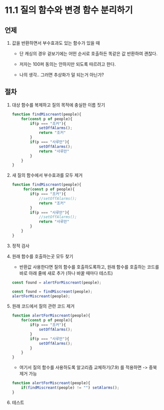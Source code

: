 # 11.1 질의 함수와 변경 함수 분리하기

## 언제

1. 값을 반환하면서 부수효과도 있는 함수가 있을 때

    - 단 캐싱의 경우 겉보기에는 어떤 순서로 호출하든 똑같은 값 반환하여 괜찮다.

    - 저자는 100퍼 동의는 안하지만 되도록 따르려고 한다.

    - 나의 생각.. 그러면 추상화가 덜 되는거 아닌가?

## 절차

1. 대상 함수를 복제하고 질의 목적에 충실한 이름 짓기

    ```javascript
    function findMiscreant(people){
        for(const p of people){
            if(p === "조커"){
                setOffAlarms();
                return "조커"
            }
            if(p === "사루만"){
                setOffAlarms();
                return "사루만"
            }
        }
    }
    ```

2. 새 질의 함수에서 부수효과를 모두 제거

    ```javascript
    function findMiscreant(people){
         for(const p of people){
            if(p === "조커"){
                //setOffAlarms();
                return "조커"
            }
            if(p === "사루만"){
                //setOffAlarms();
                return "사루만"
            }
        }
    }
    ```

3. 정적 검사

4. 원래 함수를 호출하는곳 모두 찾기 

   - 반환값 사용한다면 질의 함수를 호출하도록하고, 원래 함수를 호출하는 코드를 바로 아래 줄에 새로 추가 (하나 바꿀 때마다 테스트)

    ```javascript
    const found = alertForMiscreant(people);
    ```

    ```javascript
    const found = findMiscreant(people);
    alertForMiscreant(people);
    ```

5. 원래 코드에서 질의 관련 코드 제거

    ```javascript
    function alertForMiscreant(people){
        for(const p of people){
            if(p === "조커"){
                setOffAlarms();
            }
            if(p === "사루만"){
                setOffAlarms();
            }
        }
    }
    ```

    - 여기서 질의 함수를 사용하도록 알고리즘 교체하기(7.9) 를 적용하면 -> 중북 제거 가능
    ```javascript
    function alertForMiscreant(people){
        if(findMiscreant(people) != "") setAlarms();
    }
    ```

6. 테스트
